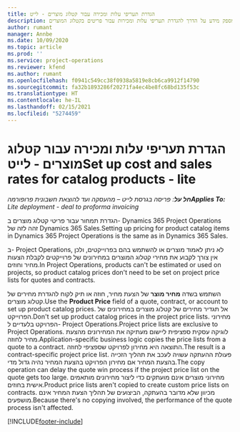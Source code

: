 ```yaml
---
title: הגדרת תעריפי עלות ומכירה עבור קטלוג מוצרים - לייט
description: נושא זה מספק מידע על הדרך להגדרת תעריפי עלות ומכירות עבור פריטים בקטלוג המוצרים.
author: rumant
manager: Annbe
ms.date: 10/09/2020
ms.topic: article
ms.prod: ''
ms.service: project-operations
ms.reviewer: kfend
ms.author: rumant
ms.openlocfilehash: f0941c549cc38f0938a5819e8cb6ca9912f14790
ms.sourcegitcommit: fa32b1893286f20271fa4ec4be8fc68bd135f53c
ms.translationtype: HT
ms.contentlocale: he-IL
ms.lasthandoff: 02/15/2021
ms.locfileid: "5274459"
---
```

# <a name="set-up-cost-and-sales-rates-for-catalog-products---lite"></a><span data-ttu-id="f5c84-103">הגדרת תעריפי עלות ומכירה עבור קטלוג מוצרים - לייט</span><span class="sxs-lookup"><span data-stu-id="f5c84-103">Set up cost and sales rates for catalog products - lite</span></span>

<span data-ttu-id="f5c84-104">_**חל על**: פריסה בגרסת לייט – מהעסקה ועד להוצאת חשבונית פרופורמה_</span><span class="sxs-lookup"><span data-stu-id="f5c84-104">_**Applies To:** Lite deployment - deal to proforma invoicing_</span></span>


<span data-ttu-id="f5c84-105">הגדרת תמחור עבור פריטי קטלוג מוצרים ב- Dynamics 365 Project Operations זהה לזה של Dynamics 365 Sales.</span><span class="sxs-lookup"><span data-stu-id="f5c84-105">Setting up pricing for product catalog items in Dynamics 365 Project Operations is the same as in Dynamics 365 Sales.</span></span>

<span data-ttu-id="f5c84-106">ב- Project Operations, לא ניתן לאמוד מוצרים או להשתמש בהם בפרוייקטים, ולכן אין צורך לקבוע את מחירי קטלוג המוצרים במחירונים של פרוייקטים לקבלת הצעות מחיר וחוזים.</span><span class="sxs-lookup"><span data-stu-id="f5c84-106">In Project Operations, products can't be estimated or used on projects, so product catalog prices don't need to be set on project price lists for quotes and contracts.</span></span>

<span data-ttu-id="f5c84-107">השתמש בשדה **מחיר מוצר** של הצעת מחיר, חוזה או תיק לקוח להגדרת מחירים של קטלוג מוצרים.</span><span class="sxs-lookup"><span data-stu-id="f5c84-107">Use the **Product Price** field of a quote, contract, or account to set up product catalog prices.</span></span> <span data-ttu-id="f5c84-108">אל תגדיר מחירים של קטלוג מוצרים במחירונים של הפרוייקט.</span><span class="sxs-lookup"><span data-stu-id="f5c84-108">Don't set up product catalog prices in the project price lists.</span></span> <span data-ttu-id="f5c84-109">מחירוני הפרויקט בלעדיים ל- Project Operations.</span><span class="sxs-lookup"><span data-stu-id="f5c84-109">Project price lists are exclusive to Project Operations.</span></span> <span data-ttu-id="f5c84-110">לוגיקה עסקית ספציפית ליישום מעתיקה את המחירונים מהצעת מחיר לחוזה.</span><span class="sxs-lookup"><span data-stu-id="f5c84-110">Application-specific business logic copies the price lists from a quote to a contract.</span></span> <span data-ttu-id="f5c84-111">התוצאה היא מחירון לפרויקט שספציפי לחוזה.</span><span class="sxs-lookup"><span data-stu-id="f5c84-111">The result is a contract-specific project price list.</span></span> <span data-ttu-id="f5c84-112">פעולת ההעתקה עשויה לעכב את תהליך הזכייה בהצעת המחיר אם מחירון הפרויקט בהצעת המחיר נהיה גדול מדי.</span><span class="sxs-lookup"><span data-stu-id="f5c84-112">The copy operation can delay the quote win process if the project price list on the quote gets too large.</span></span> <span data-ttu-id="f5c84-113">מחירוני מוצרים אינם מועתקים כדי ליצור מחירונים מותאמים אישית בחוזים.</span><span class="sxs-lookup"><span data-stu-id="f5c84-113">Product price lists aren't copied to create custom price lists on contracts.</span></span> <span data-ttu-id="f5c84-114">מכיוון שלא מדובר בהעתקה, הביצועים של תהליך הצעת המחיר אינם מושפעים.</span><span class="sxs-lookup"><span data-stu-id="f5c84-114">Because there's no copying involved, the performance of the quote process isn't affected.</span></span>


[!INCLUDE[footer-include](../../includes/footer-banner.md)]